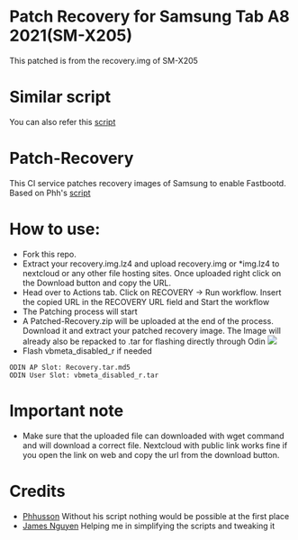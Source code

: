 # Patch Recovery for Samsung Tab A8 2021(SM-X205)
This patched is from the recovery.img of SM-X205

# Similar script
You can also refer this [script](https://github.com/engineer4t/fastboot-patcher)


# Patch-Recovery
This CI service patches recovery images of Samsung to enable Fastbootd. Based on Phh's [script](https://github.com/phhusson/samsung-galaxy-a51-gsi-boot)

# How to use:
- Fork this repo.
- Extract your recovery.img.lz4 and upload recovery.img or *img.lz4 to nextcloud or any other file hosting sites. Once uploaded right click on the Download button and copy the URL.
- Head over to Actions tab. Click on RECOVERY -> Run workflow. Insert the copied URL in the RECOVERY URL field and Start the workflow
- The Patching process will start
- A Patched-Recovery.zip will be uploaded at the end of the process. Download it and extract your patched recovery image. The Image will already also be repacked to .tar for flashing directly through Odin
![](https://s3.bmp.ovh/imgs/2022/04/19/91ef3a3ee9255e9c.png)
- Flash vbmeta_disabled_r if needed

```
ODIN AP Slot: Recovery.tar.md5
ODIN User Slot: vbmeta_disabled_r.tar
```

# Important note
- Make sure that the uploaded file can downloaded with wget command and will download a correct file. Nextcloud with public link works fine if you open the link on web and copy the url from the download button.

# Credits
- [Phhusson](https://github.com/phhusson) Without his script nothing would be possible at the first place
- [James Nguyen](https://github.com/thongass000) Helping me in simplifying the scripts and tweaking it
